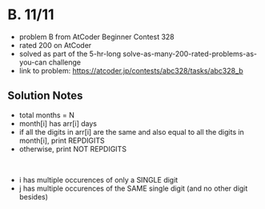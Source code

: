 # B. 11/11

* problem B from AtCoder Beginner Contest 328
* rated 200 on AtCoder
* solved as part of the 5-hr-long solve-as-many-200-rated-problems-as-you-can challenge
* link to problem: https://atcoder.jp/contests/abc328/tasks/abc328_b

## Solution Notes

* total months = N
* month[i] has arr[i] days
* if all the digits in arr[i] are the same and also equal to all the digits in month[i], print REPDIGITS
* otherwise, print NOT REPDIGITS

<br>

- i has multiple occurences of only a SINGLE digit
- j has multiple occurences of the SAME single digit (and no other digit besides)
